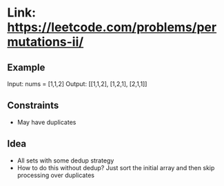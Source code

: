 # Link: <https://leetcode.com/problems/permutations-ii/>

## Example

Input: nums = [1,1,2]
Output:
[[1,1,2],
 [1,2,1],
 [2,1,1]]

## Constraints

- May have duplicates

## Idea

- All sets with some dedup strategy
- How to do this without dedup? Just sort the initial array and then skip processing over duplicates
